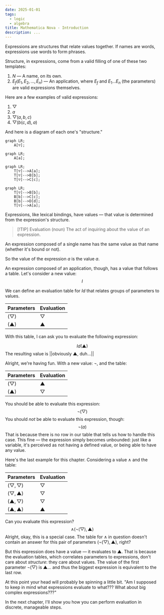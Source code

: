 ```yaml
---
date: 2025-01-01
tags:
  - logic
  - algebra
title: Mathematica Nova - Introduction
description: ...
---
```

Expressions are structures that relate values together. If names are words, expressions use words to form phrases.

Structure, in expressions, come from a valid filling of one of these two templates:

1. $N$ — A name, on its own.
2. $E_f(E_1, E_2, ..., E_n)$ — An application, where $E_f$ and $E_1...E_n$ (the parameters) are valid expressions themselves.

Here are a few examples of valid expressions:
1. $▽$
2. $a$
3. $▽(a, b, c)$
4. $▽(b(c, d), a)$

And here is a diagram of each one's "structure."

```mermaid
graph LR;
    A[▽];
```
```mermaid
graph LR;
    A[a];
```
```mermaid
graph LR;
    T[▽]-->A[a];
    T[▽]-->B[b];
    T[▽]-->C[c];
```
```mermaid
graph LR;
    T[▽]-->B[b];
    B[b]-->C[c];
    B[b]-->D[d];
    T[▽]-->A[a];
```

Expressions, like lexical bindings, have values — that value is determined from the expression's structure.

> [!TIP] Evaluation (noun)
> The act of inquiring about the value of an expression.

An expression composed of a single name has the same value as that name (whether it's bound or not).

So the value of the expression $a$ is the value $a$.

An expression composed of an application, though, has a value that follows a table. Let's consider a new value:
$$I$$

We can define an evaluation table for $Id$ that relates groups of parameters to values.

| Parameters | Evaluation |
| ---------- | ---------- |
| $(▽)$      | $▽$        |
| $(▲)$      | $▲$        |
With this table, I can ask you to evaluate the following expression:

$$Id(▲)$$
The resulting value is ||obviously $▲$, duh...||

Alright, we're having fun. With a new value: $\neg$, and the table:

| Parameters | Evaluation |
| ---------- | ---------- |
| $(▽)$      | $▲$        |
| $(▲)$      | $▽$        |
You should be able to evaluate this expression:
$$\neg(▽)$$
You should _not_ be able to evaluate this expression, though:
$$\neg(a)$$
That is because there is no row in our table that tells us how to handle this case. This fine — the expression simply becomes unbounded: just like a variable, it's perceived as not having a defined value, or being able to have any value.

Here's the last example for this chapter. Considering a value $\land$ and the table:

| Parameters | Evaluation |
| ---------- | ---------- |
| $(▽, ▽)$   | $▽$        |
| $(▽, ▲)$   | $▽$        |
| $(▲, ▽)$   | $▽$        |
| $(▲, ▲)$   | $▲$        |
Can you evaluate this expression?
$$\land(\neg(▽), ▲)$$
Alright, okay, this is a special case. The table for $\land$ in question doesn't contain an answer for this pair of parameters $(\neg(▽), ▲)$, right?

But this expression does have a value — it evaluates to ▲. That is because the evaluation tables, which correlates parameters to expressions, don't care about _structure_: they care about values. The value of the first parameter $\neg(▽)$ is $▲$... and thus the biggest expression is equivalent to the last row.

At this point your head will probably be spinning a little bit. "Am I supposed to keep in mind what expressions evaluate to what??? What about big complex expressions???"

In the next chapter, I'll show you how you can perform evaluation in discrete, manageable steps.